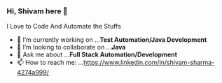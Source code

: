 ### Hi, Shivam here 👋

I Love to Code And Automate the Stuffs

- 🔭 I’m currently working on ...**Test Automation/Java Development**
- 👯 I’m looking to collaborate on ...**Java**
- 💬 Ask me about ...**Full Stack Automation/Development**
- 📫 How to reach me: ...https://www.linkedin.com/in/shivam-sharma-4274a999/
